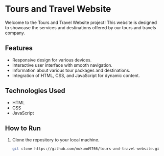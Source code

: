 # Tours and Travel Website

Welcome to the Tours and Travel Website project! This website is designed to showcase the services and destinations offered by our tours and travels company.

## Features
- Responsive design for various devices.
- Interactive user interface with smooth navigation.
- Information about various tour packages and destinations.
- Integration of HTML, CSS, and JavaScript for dynamic content.

## Technologies Used
- HTML
- CSS
- JavaScript

## How to Run
1. Clone the repository to your local machine.
   ```bash
   git clone https://github.com/mukund9766/tours-and-travel-website.git
